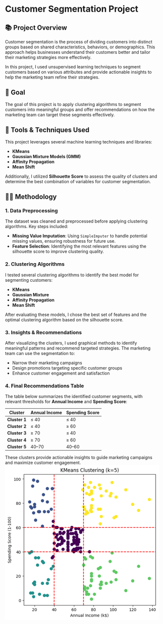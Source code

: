 # Customer Segmentation Project

## 📚 Project Overview
Customer segmentation is the process of dividing customers into distinct groups based on shared characteristics, behaviors, or demographics. This approach helps businesses understand their customers better and tailor their marketing strategies more effectively.

In this project, I used unsupervised learning techniques to segment customers based on various attributes and provide actionable insights to help the marketing team refine their strategies.

## 🧠 Goal
The goal of this project is to apply clustering algorithms to segment customers into meaningful groups and offer recommendations on how the marketing team can target these segments effectively.

## 🔧 Tools & Techniques Used
This project leverages several machine learning techniques and libraries:
- **KMeans**
- **Gaussian Mixture Models (GMM)**
- **Affinity Propagation**
- **Mean Shift**

Additionally, I utilized **Silhouette Score** to assess the quality of clusters and determine the best combination of variables for customer segmentation.

## 🧑‍💻 Methodology

### 1. Data Preprocessing
The dataset was cleaned and preprocessed before applying clustering algorithms. Key steps included:
- **Missing Value Imputation**: Using `SimpleImputer` to handle potential missing values, ensuring robustness for future use.
- **Feature Selection**: Identifying the most relevant features using the silhouette score to improve clustering quality.

### 2. Clustering Algorithms
I tested several clustering algorithms to identify the best model for segmenting customers:
- **KMeans**
- **Gaussian Mixture**
- **Affinity Propagation**
- **Mean Shift**

After evaluating these models, I chose the best set of features and the optimal clustering algorithm based on the silhouette score.

### 3. Insights & Recommendations
After visualizing the clusters, I used graphical methods to identify meaningful patterns and recommend targeted strategies. The marketing team can use the segmentation to:
- Narrow their marketing campaigns
- Design promotions targeting specific customer groups
- Enhance customer engagement and satisfaction

### 4. Final Recommendations Table

The table below summarizes the identified customer segments, with relevant thresholds for **Annual Income** and **Spending Score**:

| **Cluster** | **Annual Income** | **Spending Score** |
|-------------|-------------------|--------------------|
| **Cluster 1** | ≤ 40              | ≤ 40               |
| **Cluster 2** | ≤ 40              | ≥ 60               |
| **Cluster 3** | ≥ 70              | ≤ 40               |
| **Cluster 4** | ≥ 70              | ≥ 60               |
| **Cluster 5** | 40–70             | 40–60              |

These clusters provide actionable insights to guide marketing campaigns and maximize customer engagement.
![Cluster Plot](https://github.com/nikolabarac/customer_segmentation/blob/master/customer_segmentation.png)

